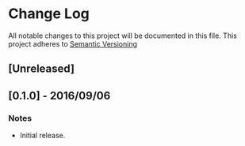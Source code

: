 # Change Log
All notable changes to this project will be documented in this file.
This project adheres to [Semantic Versioning](http://semver.org/)


## [Unreleased]

## [0.1.0] - 2016/09/06
### Notes
- Initial release.